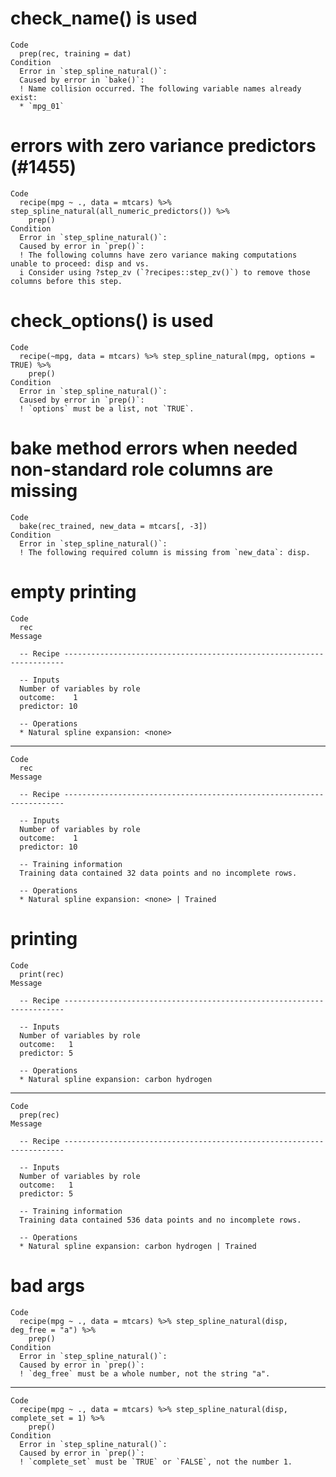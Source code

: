 # check_name() is used

    Code
      prep(rec, training = dat)
    Condition
      Error in `step_spline_natural()`:
      Caused by error in `bake()`:
      ! Name collision occurred. The following variable names already exist:
      * `mpg_01`

# errors with zero variance predictors (#1455)

    Code
      recipe(mpg ~ ., data = mtcars) %>% step_spline_natural(all_numeric_predictors()) %>%
        prep()
    Condition
      Error in `step_spline_natural()`:
      Caused by error in `prep()`:
      ! The following columns have zero variance making computations unable to proceed: disp and vs.
      i Consider using ?step_zv (`?recipes::step_zv()`) to remove those columns before this step.

# check_options() is used

    Code
      recipe(~mpg, data = mtcars) %>% step_spline_natural(mpg, options = TRUE) %>%
        prep()
    Condition
      Error in `step_spline_natural()`:
      Caused by error in `prep()`:
      ! `options` must be a list, not `TRUE`.

# bake method errors when needed non-standard role columns are missing

    Code
      bake(rec_trained, new_data = mtcars[, -3])
    Condition
      Error in `step_spline_natural()`:
      ! The following required column is missing from `new_data`: disp.

# empty printing

    Code
      rec
    Message
      
      -- Recipe ----------------------------------------------------------------------
      
      -- Inputs 
      Number of variables by role
      outcome:    1
      predictor: 10
      
      -- Operations 
      * Natural spline expansion: <none>

---

    Code
      rec
    Message
      
      -- Recipe ----------------------------------------------------------------------
      
      -- Inputs 
      Number of variables by role
      outcome:    1
      predictor: 10
      
      -- Training information 
      Training data contained 32 data points and no incomplete rows.
      
      -- Operations 
      * Natural spline expansion: <none> | Trained

# printing

    Code
      print(rec)
    Message
      
      -- Recipe ----------------------------------------------------------------------
      
      -- Inputs 
      Number of variables by role
      outcome:   1
      predictor: 5
      
      -- Operations 
      * Natural spline expansion: carbon hydrogen

---

    Code
      prep(rec)
    Message
      
      -- Recipe ----------------------------------------------------------------------
      
      -- Inputs 
      Number of variables by role
      outcome:   1
      predictor: 5
      
      -- Training information 
      Training data contained 536 data points and no incomplete rows.
      
      -- Operations 
      * Natural spline expansion: carbon hydrogen | Trained

# bad args

    Code
      recipe(mpg ~ ., data = mtcars) %>% step_spline_natural(disp, deg_free = "a") %>%
        prep()
    Condition
      Error in `step_spline_natural()`:
      Caused by error in `prep()`:
      ! `deg_free` must be a whole number, not the string "a".

---

    Code
      recipe(mpg ~ ., data = mtcars) %>% step_spline_natural(disp, complete_set = 1) %>%
        prep()
    Condition
      Error in `step_spline_natural()`:
      Caused by error in `prep()`:
      ! `complete_set` must be `TRUE` or `FALSE`, not the number 1.

